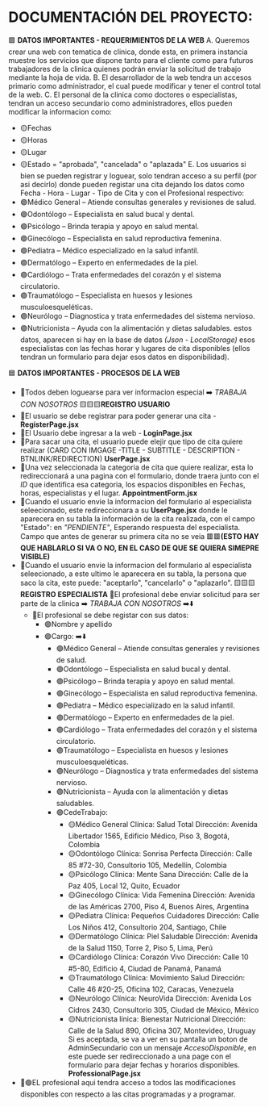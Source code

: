 # DOCUMENTACIÓN DEL PROYECTO:

🟩 **DATOS IMPORTANTES - REQUERIMIENTOS DE LA WEB**
A. Queremos crear una web con tematica de clinica, donde esta, en primera instancia muestre los servicios que dispone tanto para el cliente como para futuros trabajadores de la clinica quienes podrán enviar la solicitud de trabajo mediante la hoja de vida.
B. El desarrollador de la web tendra un accesos primario como administrador, el cual puede modificar y tener el control total de la web.
C. El personal de la clinica como doctores o especialistas, tendran un acceso secundario como administradores, ellos pueden modificar la informacion
como:
- 🟡Fechas  
- 🟡Horas
- 🟡Lugar
- 🟡Estado = "aprobada", "cancelada" o "aplazada"
E. Los usuarios si bien se pueden registrar y loguear, solo tendran acceso a su perfil (por asi decirlo) donde pueden registar una cita dejando los datos como Fecha - Hora - Lugar - Tipo de Cita y con el Profesional respectivo:
- 🟣Médico General – Atiende consultas generales y revisiones de salud.
- 🟣Odontólogo – Especialista en salud bucal y dental.
- 🟣Psicólogo – Brinda terapia y apoyo en salud mental.
- 🟣Ginecólogo – Especialista en salud reproductiva femenina.
- 🟣Pediatra – Médico especializado en la salud infantil.
- 🟣Dermatólogo – Experto en enfermedades de la piel.
- 🟣Cardiólogo – Trata enfermedades del corazón y el sistema circulatorio.
- 🟣Traumatólogo – Especialista en huesos y lesiones musculoesqueléticas.
- 🟣Neurólogo – Diagnostica y trata enfermedades del sistema nervioso.
- 🟣Nutricionista – Ayuda con la alimentación y dietas saludables.
estos datos, aparecen si hay en la base de datos _(Json - LocalStorage)_ esos especialistas con las fechas horar y lugares de cita disponibles (ellos tendran un formulario para dejar esos datos en disponibilidad).

🟦 **DATOS IMPORTANTES - PROCESOS DE LA WEB**
- 🔵Todos deben loguearse para ver informacion especial ➡️ _TRABAJA CON NOSOTROS_
🟨🟨🟨**REGISTRO USUARIO**
- 🔵El usuario se debe registrar para poder generar una cita - **RegisterPage.jsx**
- 🔵El Usuario debe ingresar a la web - **LoginPage.jsx**
- 🔵Para sacar una cita, el usuario puede elejir que tipo de cita quiere realizar (CARD CON IMGAGE -TITLE - SUBTITLE - DESCRIPTION - BTNLINK/REDIRECTION) **UserPage.jsx**
- 🔵Una vez seleccionada la categoria de cita que quiere realizar, esta lo redireccionará a una pagina con el formulario, donde traera junto con el _ID_ que identifica esa categoria, los espacios disponibles en Fechas, horas, especialistas y el lugar. **AppointmentForm.jsx**
- 🔵Cuando el usuario envie la informacion del formulario al especialista seleecionado, este redireccionara a su **UserPage.jsx** donde le aparecera en su tabla la información de la cita realizada, con el campo "Estado": en _"PENDIENTE"_, Esperando respuesta del especialista. Campo que antes de generar su primera cita no se veia 🟥🟥**(ESTO HAY QUE HABLARLO SI VA O NO, EN EL CASO DE QUE SE QUIERA SIMEPRE VISIBLE)**
- 🔵Cuando el usuario envie la informacion del formulario al especialista seleecionado, a este ultimo le aparecera en su tabla, la persona que saco la cita, este puede: "aceptarlo", "cancelarlo" o "aplazarlo".
🟨🟨🟨**REGISTRO ESPECIALISTA**
🔵El profesional debe enviar solicitud para ser parte de la clinica ➡️ _TRABAJA CON NOSOTROS_
➡️⬇️
  - 🔵El profesional se debe registar con sus datos:
      - 🟣Nombre y apellido
      - 🟣Cargo:
        ➡️⬇️
          - 🟣Médico General – Atiende consultas generales y revisiones de salud.
          - 🟣Odontólogo – Especialista en salud bucal y dental.
          - 🟣Psicólogo – Brinda terapia y apoyo en salud mental.
          - 🟣Ginecólogo – Especialista en salud reproductiva femenina.
          - 🟣Pediatra – Médico especializado en la salud infantil.
          - 🟣Dermatólogo – Experto en enfermedades de la piel.
          - 🟣Cardiólogo – Trata enfermedades del corazón y el sistema circulatorio.
          - 🟣Traumatólogo – Especialista en huesos y lesiones musculoesqueléticas.
          - 🟣Neurólogo – Diagnostica y trata enfermedades del sistema nervioso.
          - 🟣Nutricionista – Ayuda con la alimentación y dietas saludables.
          - 🟣CedeTrabajo:
              * 🟡Médico General
              Clínica: Salud Total
              Dirección: Avenida Libertador 1565, Edificio Médico, Piso 3, Bogotá, Colombia
              * 🟡Odontólogo
              Clínica: Sonrisa Perfecta
              Dirección: Calle 85 #72-30, Consultorio 105, Medellín, Colombia
              * 🟡Psicólogo
              Clínica: Mente Sana
              Dirección: Calle de la Paz 405, Local 12, Quito, Ecuador
              * 🟡Ginecólogo
              Clínica: Vida Femenina
              Dirección: Avenida de las Américas 2700, Piso 4, Buenos Aires, Argentina
              * 🟡Pediatra
              Clínica: Pequeños Cuidadores
              Dirección: Calle Los Niños 412, Consultorio 204, Santiago, Chile
              * 🟡Dermatólogo
              Clínica: Piel Saludable
              Dirección: Avenida de la Salud 1150, Torre 2, Piso 5, Lima, Perú
              * 🟡Cardiólogo
              Clínica: Corazón Vivo
              Dirección: Calle 10 #5-80, Edificio 4, Ciudad de Panamá, Panamá
              * 🟡Traumatólogo
              Clínica: Movimiento Salud
              Dirección: Calle 46 #20-25, Oficina 102, Caracas, Venezuela
              * 🟡Neurólogo
              Clínica: NeuroVida
              Dirección: Avenida Los Cidros 2430, Consultorio 305, Ciudad de México, México
              * 🟡Nutricionista
              línica: Bienestar Nutricional
              Dirección: Calle de la Salud 890, Oficina 307, Montevideo, Uruguay
    Si es aceptada, se va a ver en su pantalla un boton de AdminSecundario con un mensaje _AccesoDisponible_, en este puede ser redireccionado a una page con el formulario para dejar fechas y horarios disponibles. **ProfessionalPage.jsx**
- 🔵🟢EL profesional aqui tendra acceso a todos las modificaciones disponibles con respecto a las citas programadas y a programar.
